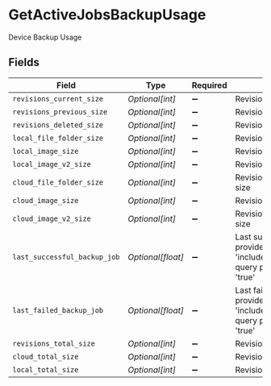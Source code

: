 # GetActiveJobsBackupUsage

Device Backup Usage


## Fields

| Field                                                                                                       | Type                                                                                                        | Required                                                                                                    | Description                                                                                                 |
| ----------------------------------------------------------------------------------------------------------- | ----------------------------------------------------------------------------------------------------------- | ----------------------------------------------------------------------------------------------------------- | ----------------------------------------------------------------------------------------------------------- |
| `revisions_current_size`                                                                                    | *Optional[int]*                                                                                             | :heavy_minus_sign:                                                                                          | Revisions current size                                                                                      |
| `revisions_previous_size`                                                                                   | *Optional[int]*                                                                                             | :heavy_minus_sign:                                                                                          | Revisions previous size                                                                                     |
| `revisions_deleted_size`                                                                                    | *Optional[int]*                                                                                             | :heavy_minus_sign:                                                                                          | Revisions deleted size                                                                                      |
| `local_file_folder_size`                                                                                    | *Optional[int]*                                                                                             | :heavy_minus_sign:                                                                                          | Revisions local file folder size                                                                            |
| `local_image_size`                                                                                          | *Optional[int]*                                                                                             | :heavy_minus_sign:                                                                                          | Revisions local image size                                                                                  |
| `local_image_v2_size`                                                                                       | *Optional[int]*                                                                                             | :heavy_minus_sign:                                                                                          | Revisions local image v2 size                                                                               |
| `cloud_file_folder_size`                                                                                    | *Optional[int]*                                                                                             | :heavy_minus_sign:                                                                                          | Revisions cloud file folder size                                                                            |
| `cloud_image_size`                                                                                          | *Optional[int]*                                                                                             | :heavy_minus_sign:                                                                                          | Revisions cloud image size                                                                                  |
| `cloud_image_v2_size`                                                                                       | *Optional[int]*                                                                                             | :heavy_minus_sign:                                                                                          | Revisions cloud image v2 size                                                                               |
| `last_successful_backup_job`                                                                                | *Optional[float]*                                                                                           | :heavy_minus_sign:                                                                                          | Last successful job. This is provided when the 'includeLastBackupJobTimes' query parameter is set to 'true' |
| `last_failed_backup_job`                                                                                    | *Optional[float]*                                                                                           | :heavy_minus_sign:                                                                                          | Last failed job. This is provided when the 'includeLastBackupJobTimes' query parameter is set to 'true'     |
| `revisions_total_size`                                                                                      | *Optional[int]*                                                                                             | :heavy_minus_sign:                                                                                          | Revisions total size                                                                                        |
| `cloud_total_size`                                                                                          | *Optional[int]*                                                                                             | :heavy_minus_sign:                                                                                          | Revisions cloud total size                                                                                  |
| `local_total_size`                                                                                          | *Optional[int]*                                                                                             | :heavy_minus_sign:                                                                                          | Revisions local total size                                                                                  |